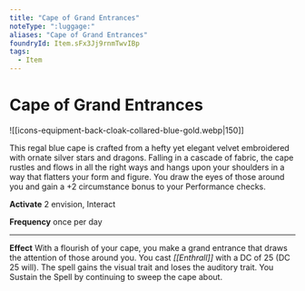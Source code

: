 ```yaml
---
title: "Cape of Grand Entrances"
noteType: ":luggage:"
aliases: "Cape of Grand Entrances"
foundryId: Item.sFx3Jj9rnmTwvIBp
tags:
  - Item
---
```


# Cape of Grand Entrances
![[icons-equipment-back-cloak-collared-blue-gold.webp|150]]

This regal blue cape is crafted from a hefty yet elegant velvet embroidered with ornate silver stars and dragons. Falling in a cascade of fabric, the cape rustles and flows in all the right ways and hangs upon your shoulders in a way that flatters your form and figure. You draw the eyes of those around you and gain a +2 circumstance bonus to your Performance checks.

**Activate** 2 envision, Interact

**Frequency** once per day

* * *

**Effect** With a flourish of your cape, you make a grand entrance that draws the attention of those around you. You cast _[[Enthrall]]_ with a DC of 25 (DC 25 will). The spell gains the visual trait and loses the auditory trait. You Sustain the Spell by continuing to sweep the cape about.
